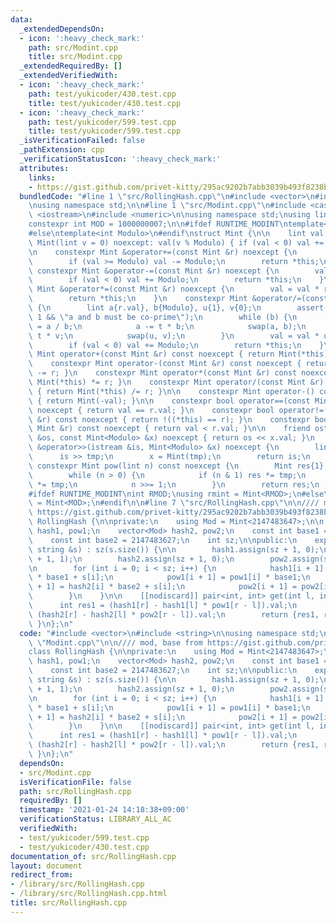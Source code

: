 ```yaml
---
data:
  _extendedDependsOn:
  - icon: ':heavy_check_mark:'
    path: src/Modint.cpp
    title: src/Modint.cpp
  _extendedRequiredBy: []
  _extendedVerifiedWith:
  - icon: ':heavy_check_mark:'
    path: test/yukicoder/430.test.cpp
    title: test/yukicoder/430.test.cpp
  - icon: ':heavy_check_mark:'
    path: test/yukicoder/599.test.cpp
    title: test/yukicoder/599.test.cpp
  _isVerificationFailed: false
  _pathExtension: cpp
  _verificationStatusIcon: ':heavy_check_mark:'
  attributes:
    links:
    - https://gist.github.com/privet-kitty/295ac9202b7abb3039b493f8238bf40f
  bundledCode: "#line 1 \"src/RollingHash.cpp\"\n#include <vector>\n#include <string>\n\
    \nusing namespace std;\n\n#line 1 \"src/Modint.cpp\"\n#include <cassert>\n#include\
    \ <iostream>\n#include <numeric>\n\nusing namespace std;\nusing lint = long long;\n\
    constexpr int MOD = 1000000007;\n\n#ifdef RUNTIME_MODINT\ntemplate<int &Modulo>\n\
    #else\ntemplate<int Modulo>\n#endif\nstruct Mint {\n\n    lint val;\n    constexpr\
    \ Mint(lint v = 0) noexcept: val(v % Modulo) { if (val < 0) val += Modulo; }\n\
    \n    constexpr Mint &operator+=(const Mint &r) noexcept {\n        val += r.val;\n\
    \        if (val >= Modulo) val -= Modulo;\n        return *this;\n    }\n   \
    \ constexpr Mint &operator-=(const Mint &r) noexcept {\n        val -= r.val;\n\
    \        if (val < 0) val += Modulo;\n        return *this;\n    }\n    constexpr\
    \ Mint &operator*=(const Mint &r) noexcept {\n        val = val * r.val % Modulo;\n\
    \        return *this;\n    }\n    constexpr Mint &operator/=(const Mint &r) noexcept\
    \ {\n        lint a{r.val}, b{Modulo}, u{1}, v{0};\n        assert(gcd(a, b) ==\
    \ 1 && \"a and b must be co-prime\");\n        while (b) {\n            lint t\
    \ = a / b;\n            a -= t * b;\n            swap(a, b);\n            u -=\
    \ t * v;\n            swap(u, v);\n        }\n        val = val * u % Modulo;\n\
    \        if (val < 0) val += Modulo;\n        return *this;\n    }\n\n    constexpr\
    \ Mint operator+(const Mint &r) const noexcept { return Mint(*this) += r; }\n\
    \    constexpr Mint operator-(const Mint &r) const noexcept { return Mint(*this)\
    \ -= r; }\n    constexpr Mint operator*(const Mint &r) const noexcept { return\
    \ Mint(*this) *= r; }\n    constexpr Mint operator/(const Mint &r) const noexcept\
    \ { return Mint(*this) /= r; }\n\n    constexpr Mint operator-() const noexcept\
    \ { return Mint(-val); }\n\n    constexpr bool operator==(const Mint &r) const\
    \ noexcept { return val == r.val; }\n    constexpr bool operator!=(const Mint\
    \ &r) const noexcept { return !((*this) == r); }\n    constexpr bool operator<(const\
    \ Mint &r) const noexcept { return val < r.val; }\n\n    friend ostream &operator<<(ostream\
    \ &os, const Mint<Modulo> &x) noexcept { return os << x.val; }\n    friend istream\
    \ &operator>>(istream &is, Mint<Modulo> &x) noexcept {\n        lint tmp;\n  \
    \      is >> tmp;\n        x = Mint(tmp);\n        return is;\n    }\n\n    [[nodiscard]]\
    \ constexpr Mint pow(lint n) const noexcept {\n        Mint res{1}, tmp{*this};\n\
    \        while (n > 0) {\n            if (n & 1) res *= tmp;\n            tmp\
    \ *= tmp;\n            n >>= 1;\n        }\n        return res;\n    }\n};\n\n\
    #ifdef RUNTIME_MODINT\nint RMOD;\nusing rmint = Mint<RMOD>;\n#else\nusing mint\
    \ = Mint<MOD>;\n#endif\n\n#line 7 \"src/RollingHash.cpp\"\n\n//// mod, base from\
    \ https://gist.github.com/privet-kitty/295ac9202b7abb3039b493f8238bf40f\nclass\
    \ RollingHash {\n\nprivate:\n    using Mod = Mint<2147483647>;\n\n    vector<Mod>\
    \ hash1, pow1;\n    vector<Mod> hash2, pow2;\n    const int base1 = 2147483634;\n\
    \    const int base2 = 2147483627;\n    int sz;\n\npublic:\n    explicit RollingHash(const\
    \ string &s) : sz(s.size()) {\n\n        hash1.assign(sz + 1, 0);\n        pow1.assign(sz\
    \ + 1, 1);\n        hash2.assign(sz + 1, 0);\n        pow2.assign(sz + 1, 1);\n\
    \n        for (int i = 0; i < sz; i++) {\n            hash1[i + 1] = hash1[i]\
    \ * base1 + s[i];\n            pow1[i + 1] = pow1[i] * base1;\n            hash2[i\
    \ + 1] = hash2[i] * base2 + s[i];\n            pow2[i + 1] = pow2[i] * base2;\n\
    \        }\n    }\n\n    [[nodiscard]] pair<int, int> get(int l, int r) {\n  \
    \      int res1 = (hash1[r] - hash1[l] * pow1[r - l]).val;\n        int res2 =\
    \ (hash2[r] - hash2[l] * pow2[r - l]).val;\n        return {res1, res2};\n   \
    \ }\n};\n"
  code: "#include <vector>\n#include <string>\n\nusing namespace std;\n\n#include\
    \ \"Modint.cpp\"\n\n//// mod, base from https://gist.github.com/privet-kitty/295ac9202b7abb3039b493f8238bf40f\n\
    class RollingHash {\n\nprivate:\n    using Mod = Mint<2147483647>;\n\n    vector<Mod>\
    \ hash1, pow1;\n    vector<Mod> hash2, pow2;\n    const int base1 = 2147483634;\n\
    \    const int base2 = 2147483627;\n    int sz;\n\npublic:\n    explicit RollingHash(const\
    \ string &s) : sz(s.size()) {\n\n        hash1.assign(sz + 1, 0);\n        pow1.assign(sz\
    \ + 1, 1);\n        hash2.assign(sz + 1, 0);\n        pow2.assign(sz + 1, 1);\n\
    \n        for (int i = 0; i < sz; i++) {\n            hash1[i + 1] = hash1[i]\
    \ * base1 + s[i];\n            pow1[i + 1] = pow1[i] * base1;\n            hash2[i\
    \ + 1] = hash2[i] * base2 + s[i];\n            pow2[i + 1] = pow2[i] * base2;\n\
    \        }\n    }\n\n    [[nodiscard]] pair<int, int> get(int l, int r) {\n  \
    \      int res1 = (hash1[r] - hash1[l] * pow1[r - l]).val;\n        int res2 =\
    \ (hash2[r] - hash2[l] * pow2[r - l]).val;\n        return {res1, res2};\n   \
    \ }\n};\n"
  dependsOn:
  - src/Modint.cpp
  isVerificationFile: false
  path: src/RollingHash.cpp
  requiredBy: []
  timestamp: '2021-01-24 14:18:38+09:00'
  verificationStatus: LIBRARY_ALL_AC
  verifiedWith:
  - test/yukicoder/599.test.cpp
  - test/yukicoder/430.test.cpp
documentation_of: src/RollingHash.cpp
layout: document
redirect_from:
- /library/src/RollingHash.cpp
- /library/src/RollingHash.cpp.html
title: src/RollingHash.cpp
---
```


